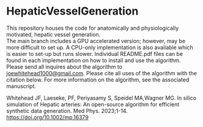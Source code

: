 # HepaticVesselGeneration
This repository houses the code for anatomically and physiologically motivated, hepatic vessel generation.  
The main branch includes a GPU accelerated version; however, may be more difficult to set up. A CPU-only implementation is also available which is easier to set-up but runs slower. Individual README.pdf files can be found in each implementation on how to install and use the algorithm. Please send all inquires about the algorithm to joewhitehead1000@gmail.com. Please cite all uses of the algorithm with the citation below. For more information on the algorithm, see the associated manuscript. 

Whitehead JF, Laeseke, PF, Periyasamy S, Speidel MA,Wagner MG. In silico simulation of Hepatic arteries: An open-source algorithm for efficient synthetic data generation. Med Phys. 2023;1-14. https://doi.org/10.1002/mp.16379

